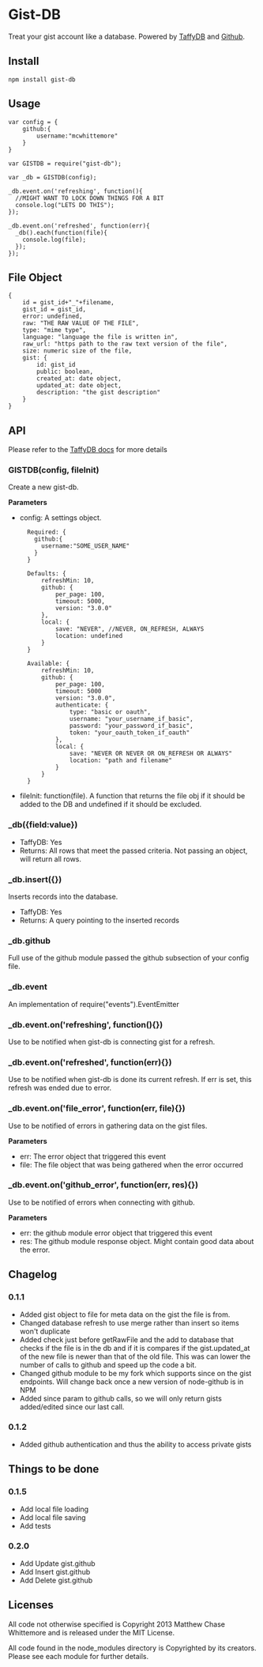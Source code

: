 # Gist-DB

Treat your gist account like a database. Powered by [TaffyDB][TDB] and [Github][GHM].

## Install

	npm install gist-db

## Usage

	var config = {
		github:{
			username:"mcwhittemore"
		}
	}

	var GISTDB = require("gist-db");

	var _db = GISTDB(config);

	_db.event.on('refreshing', function(){
	  //MIGHT WANT TO LOCK DOWN THINGS FOR A BIT
	  console.log("LETS DO THIS");
	});

	_db.event.on('refreshed', function(err){
	  _db().each(function(file){
	    console.log(file);
	  });
	});

## File Object

	{
		id = gist_id+"_"+filename,
		gist_id = gist_id,
		error: undefined,
		raw: "THE RAW VALUE OF THE FILE",
		type: "mime type",
		language: "language the file is written in",
		raw_url: "https path to the raw text version of the file",
		size: numeric size of the file,
		gist: {
			id: gist_id
			public: boolean,
			created_at: date object,
			updated_at: date object,
			description: "the gist description"
		}
	}

## API

Please refer to the [TaffyDB docs](http://www.taffydb.com/workingwithdata) for more details

### GISTDB(config, fileInit)

Create a new gist-db.

**Parameters**

* config: A settings object. 

		Required: {
		  github:{
		    username:"SOME_USER_NAME"
		  }
		}

		Defaults: {
			refreshMin: 10,
			github: {
				per_page: 100,
				timeout: 5000,
				version: "3.0.0"
			},
			local: {
				save: "NEVER", //NEVER, ON_REFRESH, ALWAYS 
				location: undefined
			}
		}

		Available: {
			refreshMin: 10,
			github: {
				per_page: 100,
				timeout: 5000
				version: "3.0.0",
				authenticate: {
					type: "basic or oauth",
					username: "your_username_if_basic",
					password: "your_password_if_basic",
					token: "your_oauth_token_if_oauth"
				},
				local: {
					save: "NEVER OR NEVER OR ON_REFRESH OR ALWAYS"
					location: "path and filename"
				}
			}
		}

* fileInit: function(file). A function that returns the file obj if it should be added to the DB and undefined if it should be excluded.

### _db({field:value})

* TaffyDB: Yes
* Returns: All rows that meet the passed criteria. Not passing an object, will return all rows.

### _db.insert({})

Inserts records into the database.

* TaffyDB: Yes
* Returns: A query pointing to the inserted records

### _db.github

Full use of the github module passed the github subsection of your config file.

### _db.event

An implementation of require("events").EventEmitter

### _db.event.on('refreshing', function(){})

Use to be notified when gist-db is connecting gist for a refresh.

### _db.event.on('refreshed', function(err){})

Use to be notified when gist-db is done its current refresh. If err is set, this refresh was ended due to error.

### _db.event.on('file_error', function(err, file){})

Use to be notified of errors in gathering data on the gist files.

**Parameters**

* err: The error object that triggered this event
* file: The file object that was being gathered when the error occurred

### _db.event.on('github_error', function(err, res){})

Use to be notified of errors when connecting with github.

**Parameters**

* err: the github module error object that triggered this event
* res: The github module response object. Might contain good data about the error.

## Chagelog

### 0.1.1

* Added gist object to file for meta data on the gist the file is from.
* Changed database refresh to use merge rather than insert so items won't duplicate
* Added check just before getRawFile and the add to database that checks if the file is in the db and if it is compares if the gist.updated_at of the new file is newer than that of the old file. This was can lower the number of calls to github and speed up the code a bit.
* Changed github module to be my fork which supports since on the gist endpoints. Will change back once a new version of node-github is in NPM
* Added since param to github calls, so we will only return gists added/edited since our last call.

### 0.1.2

* Added github authentication and thus the ability to access private gists

## Things to be done

### 0.1.5

* Add local file loading
* Add local file saving
* Add tests

### 0.2.0

* Add Update gist.github
* Add Insert gist.github
* Add Delete gist.github

## Licenses

All code not otherwise specified is Copyright 2013 Matthew Chase Whittemore and is released under the MIT License.

All code found in the node_modules directory is Copyrighted by its creators. Please see each module for further details.


[TDB]: http://www.taffydb.com/
[GHM]: https://github.com/mikedeboer/node-github